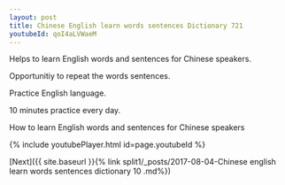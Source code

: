 ```yaml
---
layout: post
title: Chinese English learn words sentences Dictionary 721 
youtubeId: qoI4aLVWaeM
---
```

 
 
Helps to learn English words and sentences for Chinese speakers.

Opportunitiy to repeat the words sentences. 

Practice English language. 
 
10 minutes practice every day. 
 
How to learn English words and sentences for Chinese speakers 
 
{% include youtubePlayer.html id=page.youtubeId %}
 
 
[Next]({{ site.baseurl }}{% link  split1/_posts/2017-08-04-Chinese english learn words sentences dictionary 10 .md%})
 
